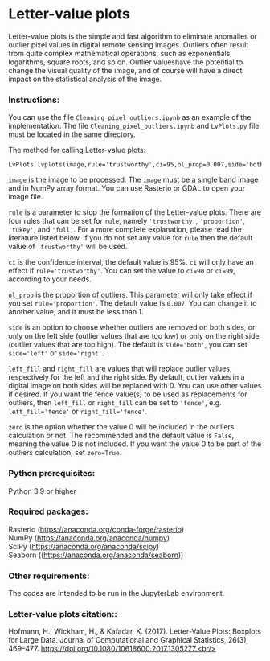 # Letter-value plots
Letter-value plots is the simple and fast algorithm to eliminate anomalies or outlier pixel values in digital remote sensing images. Outliers often result from quite complex mathematical operations, such as exponentials, logarithms, square roots, and so on. Outlier values ​​have the potential to change the visual quality of the image, and of course will have a direct impact on the statistical analysis of the image.<br/>

### Instructions:

You can use the file ```Cleaning_pixel_outliers.ipynb``` as an example of the implementation. The file ```Cleaning_pixel_outliers.ipynb``` and ```LvPlots.py``` file must be located in the same directory.<br/>

The method for calling Letter-value plots:<br/>
```
LvPlots.lvplots(image,rule='trustworthy',ci=95,ol_prop=0.007,side='both',left_fill=0,right_fill=0,zero=False)
```

```image``` is the image to be processed. The ```image``` must be a single band image and in NumPy array format. You can use Rasterio or GDAL to open your image file.<br/>

```rule``` is a parameter to stop the formation of the Letter-value plots. There are four rules that can be set for ```rule```, namely ```'trustworthy'```, ```'proportion'```, ```'tukey'```, and ```'full'```. For a more complete explanation, please read the literature listed below. If you do not set any value for ```rule``` then the default value of ```'trustworthy'``` will be used.<br/>

```ci``` is the confidence interval, the default value is 95%. ```ci``` will only have an effect if ```rule='trustworthy'```. You can set the value to ```ci=90``` or ```ci=99```, according to your needs.<br/>

```ol_prop``` is the proportion of outliers. This parameter will only take effect if you set ```rule='proportion'```. The default value is ```0.007```. You can change it to another value, and it must be less than 1.<br/>

```side``` is an option to choose whether outliers are removed on both sides, or only on the left side (outlier values ​​​​that are too low) or only on the right side (outlier values ​​​​that are too high). The default is ```side='both'```, you can set ```side='left'``` or ```side='right'```.

```left_fill``` and ```right_fill``` are values ​​that will replace outlier values, respectively for the left and the right side. By default, outlier values ​​in a digital image on both sides will be replaced with 0. You can use other values ​​if desired. If you want the fence value(s) to be used as replacements for outliers, then ```left_fill``` or ```right_fill``` can be set to ```'fence'```, e.g. ```left_fill='fence'``` or ```right_fill='fence'```.<br/>

```zero``` is the option whether the value 0 will be included in the outliers calculation or not. The recommended and the default value is ```False```, meaning the value 0 is not included. If you want the value 0 to be part of the outliers calculation, set ```zero=True```.<br/>

### Python prerequisites:<br/>
Python 3.9 or higher<br/>

### Required packages:<br/>
Rasterio (https://anaconda.org/conda-forge/rasterio)<br/>
NumPy (https://anaconda.org/anaconda/numpy)<br/>
SciPy (https://anaconda.org/anaconda/scipy)<br/>
Seaborn ((https://anaconda.org/anaconda/seaborn))<br/>

### Other requirements:<br/>
The codes are intended to be run in the JupyterLab environment.<br />

### Letter-value plots citation::<br/>
Hofmann, H., Wickham, H., & Kafadar, K. (2017). Letter-Value Plots: Boxplots for Large Data. Journal of Computational and Graphical Statistics, 26(3), 469–477. https://doi.org/10.1080/10618600.2017.1305277.<br/>
